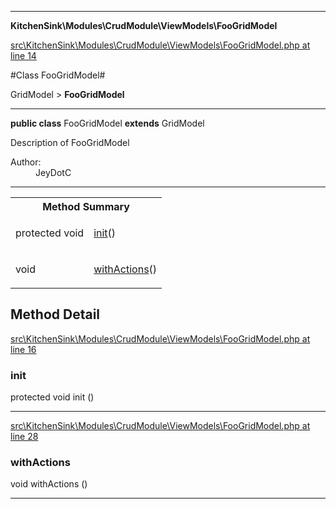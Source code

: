 

- - -

**KitchenSink\Modules\CrudModule\ViewModels\FooGridModel**


<a href="https://github.com/JeyDotC/Hirudo/blob/master/src/KitchenSink/Modules/CrudModule/ViewModels/FooGridModel.php#L14" target='_blank'>src\KitchenSink\Modules\CrudModule\ViewModels\FooGridModel.php at line 14</a>

#Class FooGridModel#

GridModel &gt; **FooGridModel**




- - -

<p><strong>public  class</strong> <span>FooGridModel</span>
<strong>extends</strong> GridModel

</p>

<div class="comment" id="overview_description"><p>Description of FooGridModel</p></div>

<dl>
<dt>Author:</dt>
<dd>JeyDotC</dd>
</dl>


<hr />

<table id="summary_method">
<tr><th colspan="2">Method Summary</th></tr>
<tr>
<td><span class='k'>protected </span> <span class='nx'>void</span></td>
<td class="description"><p class="name"><a href="#init">init</a>()</p></td>
</tr>
<tr>
<td><span class='k'></span> <span class='nx'>void</span></td>
<td class="description"><p class="name"><a href="#withactions">withActions</a>()</p></td>
</tr>
</table>

<h2 id="detail_method">Method Detail</h2>

<a href="https://github.com/JeyDotC/Hirudo/blob/master/src/KitchenSink/Modules/CrudModule/ViewModels/FooGridModel.php#L16" target='_blank'>src\KitchenSink\Modules\CrudModule\ViewModels\FooGridModel.php at line 16</a>

<h3 id="init()">init</h3>
<span class='k'>protected </span> <span class='nx'>void</span> <span class='nf'>init</span> ()

<div class="details">

</div>

- - -


<a href="https://github.com/JeyDotC/Hirudo/blob/master/src/KitchenSink/Modules/CrudModule/ViewModels/FooGridModel.php#L28" target='_blank'>src\KitchenSink\Modules\CrudModule\ViewModels\FooGridModel.php at line 28</a>

<h3 id="withActions()">withActions</h3>
<span class='k'></span> <span class='nx'>void</span> <span class='nf'>withActions</span> ()

<div class="details">

</div>

- - -

